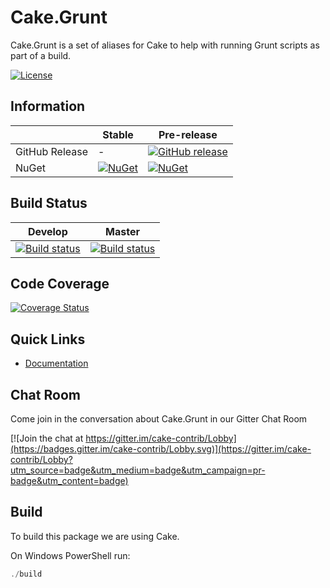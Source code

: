 # Cake.Grunt

Cake.Grunt is a set of aliases for Cake to help with running Grunt scripts as part of a build.

[![License](http://img.shields.io/:license-mit-blue.svg)](http://cake-contrib.mit-license.org)

## Information

| | Stable | Pre-release |
|---|---|---|
|GitHub Release|-|[![GitHub release](https://img.shields.io/github/release/cake-contrib/Cake.Grunt.svg)](https://github.com/cake-contrib/Cake.Grunt/releases/latest)|
|NuGet|[![NuGet](https://img.shields.io/nuget/v/Cake.Grunt.svg)](https://www.nuget.org/packages/Cake.Grunt)|[![NuGet](https://img.shields.io/nuget/vpre/Cake.Grunt.svg)](https://www.nuget.org/packages/Cake.Grunt)|

## Build Status

|Develop|Master|
|:--:|:--:|
|[![Build status](https://ci.appveyor.com/api/projects/status/ox95k7k1svl4nhkd/branch/develop?svg=true)](https://ci.appveyor.com/project/cakecontrib/cake-grunt/branch/develop)|[![Build status](https://ci.appveyor.com/api/projects/status/ox95k7k1svl4nhkd/branch/develop?svg=true)](https://ci.appveyor.com/project/cakecontrib/cake-grunt/branch/master)|

## Code Coverage

[![Coverage Status](https://coveralls.io/repos/github/cake-contrib/Cake.Grunt/badge.svg?branch=develop)](https://coveralls.io/github/cake-contrib/Cake.Grunt?branch=develop)

## Quick Links

- [Documentation](https://cake-contrib.github.io/Cake.Grunt)

## Chat Room

Come join in the conversation about Cake.Grunt in our Gitter Chat Room

[![Join the chat at https://gitter.im/cake-contrib/Lobby](https://badges.gitter.im/cake-contrib/Lobby.svg)](https://gitter.im/cake-contrib/Lobby?utm_source=badge&utm_medium=badge&utm_campaign=pr-badge&utm_content=badge)

## Build

To build this package we are using Cake.

On Windows PowerShell run:

```powershell
./build
```